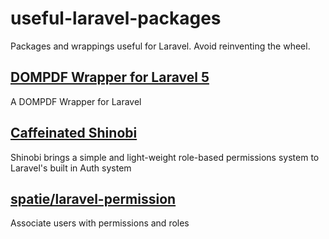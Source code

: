 # useful-laravel-packages
Packages and wrappings useful for Laravel. Avoid reinventing the wheel.

## [DOMPDF Wrapper for Laravel 5](https://github.com/barryvdh/laravel-dompdf)
A DOMPDF Wrapper for Laravel

## [Caffeinated Shinobi](https://github.com/caffeinated/shinobi)
Shinobi brings a simple and light-weight role-based permissions system to Laravel's built in Auth system

## [spatie/laravel-permission](https://github.com/spatie/laravel-permission)
Associate users with permissions and roles
